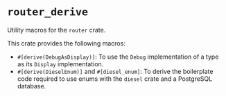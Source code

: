 # `router_derive`

Utility macros for the `router` crate.

This crate provides the following macros:

- `#[derive(DebugAsDisplay)]`: To use the `Debug` implementation of a type as its `Display` implementation.
- `#[derive(DieselEnum)]` and `#[diesel_enum]`: To derive the boilerplate code required to use enums with the `diesel` crate and a PostgreSQL database.
